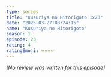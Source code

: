 ```yaml
---
type: series
title: "Kusuriya no Hitorigoto 1x23"
date: "2025-03-27T08:24:15"
name: "Kusuriya no Hitorigoto"
season: 1
episode: 23
rating: 4
ratingEmoji: ⭐️⭐️⭐️⭐️
---
```


*[No review was written for this episode]*
